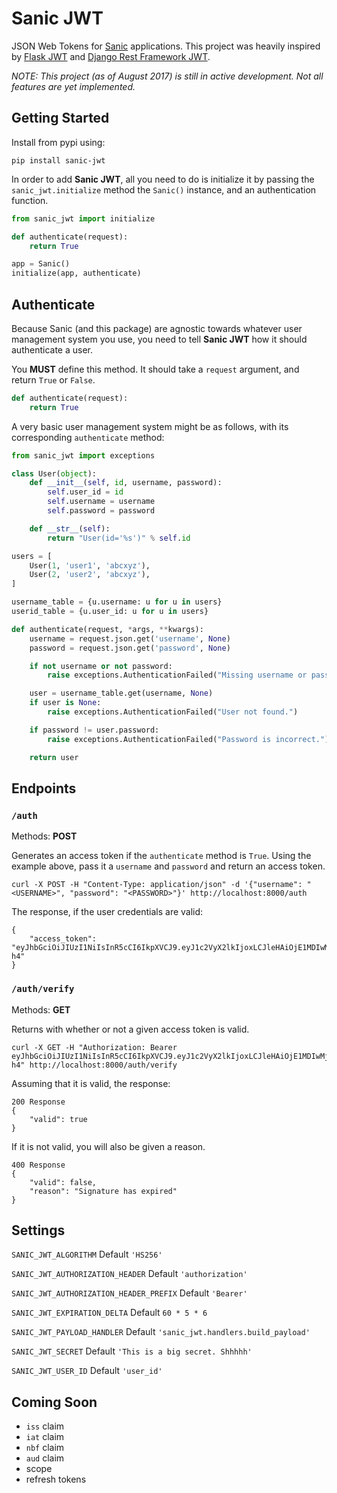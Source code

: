 # Sanic JWT

JSON Web Tokens for [Sanic](https://github.com/channelcat/sanic) applications. This project was heavily inspired by [Flask JWT](https://github.com/mattupstate/flask-jwt) and [Django Rest Framework JWT](https://github.com/getBlimp/django-rest-framework-jwt).

_NOTE: This project (as of August 2017) is still in active development. Not all features are yet implemented._

## Getting Started

Install from pypi using:

    pip install sanic-jwt
    
In order to add __Sanic JWT__, all you need to do is initialize it by passing the `sanic_jwt.initialize` method the `Sanic()` instance, and an authentication function.

```python
from sanic_jwt import initialize

def authenticate(request):
    return True

app = Sanic()
initialize(app, authenticate)
```

## Authenticate

Because Sanic (and this package) are agnostic towards whatever user management system you use, you need to tell __Sanic JWT__ how it should authenticate a user.

You __MUST__ define this method. It should take a `request` argument, and return `True` or `False`.

```python
def authenticate(request):
    return True
```

A very basic user management system might be as follows, with its corresponding `authenticate` method:

```python
from sanic_jwt import exceptions

class User(object):
    def __init__(self, id, username, password):
        self.user_id = id
        self.username = username
        self.password = password

    def __str__(self):
        return "User(id='%s')" % self.id

users = [
    User(1, 'user1', 'abcxyz'),
    User(2, 'user2', 'abcxyz'),
]

username_table = {u.username: u for u in users}
userid_table = {u.user_id: u for u in users}

def authenticate(request, *args, **kwargs):
    username = request.json.get('username', None)
    password = request.json.get('password', None)

    if not username or not password:
        raise exceptions.AuthenticationFailed("Missing username or password.")

    user = username_table.get(username, None)
    if user is None:
        raise exceptions.AuthenticationFailed("User not found.")

    if password != user.password:
        raise exceptions.AuthenticationFailed("Password is incorrect.")

    return user
```

## Endpoints

### `/auth`

Methods: __POST__

Generates an access token if the `authenticate` method is `True`. Using the example above, pass it a `username` and `password` and return an access token.

    curl -X POST -H "Content-Type: application/json" -d '{"username": "<USERNAME>", "password": "<PASSWORD>"}' http://localhost:8000/auth

The response, if the user credentials are valid:

    {
        "access_token": "eyJhbGciOiJIUzI1NiIsInR5cCI6IkpXVCJ9.eyJ1c2VyX2lkIjoxLCJleHAiOjE1MDIwMjM4ODR9.xFFKCp57kXSNOfHKRtnjtBVtaapmOcDeC_yT3lv8-h4"
    }

### `/auth/verify`

Methods: __GET__

Returns with whether or not a given access token is valid.

    curl -X GET -H "Authorization: Bearer eyJhbGciOiJIUzI1NiIsInR5cCI6IkpXVCJ9.eyJ1c2VyX2lkIjoxLCJleHAiOjE1MDIwMjM4ODR9.xFFKCp57kXSNOfHKRtnjtBVtaapmOcDeC_yT3lv8-h4" http://localhost:8000/auth/verify
    
Assuming that it is valid, the response:

    200 Response
    {
        "valid": true
    }

If it is not valid, you will also be given a reason.

    400 Response
    {
        "valid": false,
        "reason": "Signature has expired"
    }

## Settings

`SANIC_JWT_ALGORITHM`
Default `'HS256'`

`SANIC_JWT_AUTHORIZATION_HEADER`
Default `'authorization'`

`SANIC_JWT_AUTHORIZATION_HEADER_PREFIX`
Default `'Bearer'`

`SANIC_JWT_EXPIRATION_DELTA`
Default `60 * 5 * 6`

`SANIC_JWT_PAYLOAD_HANDLER`
Default `'sanic_jwt.handlers.build_payload'`

`SANIC_JWT_SECRET`
Default `'This is a big secret. Shhhhh'`

`SANIC_JWT_USER_ID`
Default `'user_id'`

## Coming Soon

- `iss` claim
- `iat` claim
- `nbf` claim
- `aud` claim
- scope
- refresh tokens
